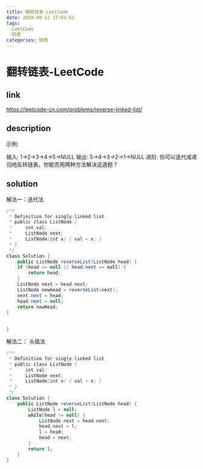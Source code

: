 ```yaml
---
title: 翻转链表-LeetCode
date: 2020-09-12 17:01:51
tags:
 -LeetCode
 -链表
categories: 链表
---
```


# 翻转链表-LeetCode

## link

https://leetcode-cn.com/problems/reverse-linked-list/

## description

示例:

输入: 1->2->3->4->5->NULL
输出: 5->4->3->2->1->NULL
进阶:
你可以迭代或递归地反转链表。你能否用两种方法解决这道题？

## solution

解法一：迭代法

```java
/**
 * Definition for singly-linked list.
 * public class ListNode {
 *     int val;
 *     ListNode next;
 *     ListNode(int x) { val = x; }
 * }
 */
class Solution {
    public ListNode reverseList(ListNode head) {
    if (head == null || head.next == null) {
        return head;
    }
    ListNode next = head.next;
    ListNode newHead = reverseList(next);
    next.next = head;
    head.next = null;
    return newHead;
}

    
}
```

解法二： 头插法

```java
/**
 * Definition for singly-linked list.
 * public class ListNode {
 *     int val;
 *     ListNode next;
 *     ListNode(int x) { val = x; }
 * }
 */
class Solution {
    public ListNode reverseList(ListNode head) {
        ListNode l = null;
        while(head != null) {
            ListNode next = head.next;
            head.next = l;
            l = head;
            head = next;  
        }
        return l;
    }
}

    

```

